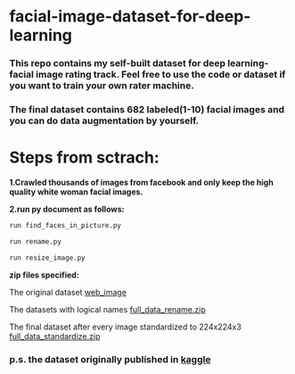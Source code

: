 # facial-image-dataset-for-deep-learning
### This repo contains my self-built dataset for deep learning-facial image rating track. Feel free to use the code or dataset if you want to train your own rater machine. 

### The final dataset contains 682 labeled(1-10) facial images and you can do data augmentation by yourself.

# Steps from sctrach:
**1.Crawled thousands of images from facebook and only keep the high quality white woman facial images.**

**2.run py document as follows:**

```bash
run find_faces_in_picture.py
```

```bash
run rename.py
```

```bash
run resize_image.py

```
**zip files specified:**

The original dataset [web_image](https://github.com/slayAlphalu/facial-image-dataset-for-deep-learning/blob/master/web_image.zip)

The datasets with logical names [full_data_rename.zip](https://github.com/slayAlphalu/facial-image-dataset-for-deep-learning/blob/master/full_data_rename.zip)

The final dataset after every image standardized to 224x224x3 [full_data_standardize.zip](https://github.com/slayAlphalu/facial-image-dataset-for-deep-learning/blob/master/full_data_standardize.zip)


### p.s. the dataset originally published in [kaggle](https://www.kaggle.com/datasets?sortBy=updated&group=my&page=1&pageSize=20&size=all&filetype=all&license=all&tagids=13300)
